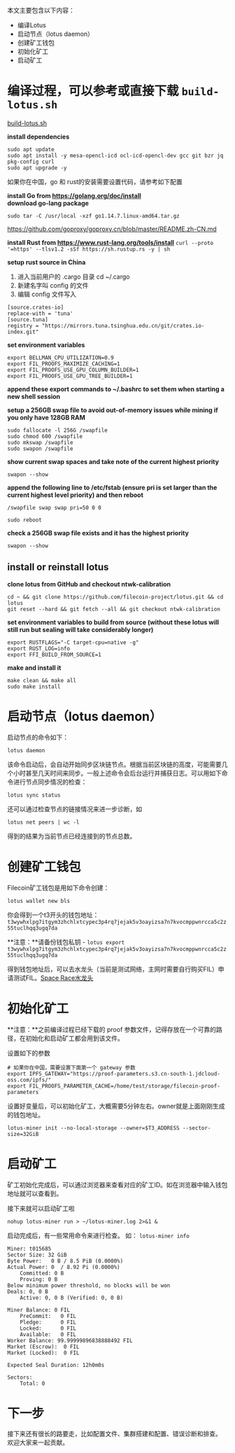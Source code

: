 本文主要包含以下内容：

- 编译Lotus
- 启动节点（lotus daemon）
- 创建矿工钱包
- 初始化矿工
- 启动矿工

# 编译过程，可以参考或直接下载 `build-lotus.sh`

[build-lotus.sh](./scripts/build-lotus.sh)

**install dependencies**
```
sudo apt update
sudo apt install -y mesa-opencl-icd ocl-icd-opencl-dev gcc git bzr jq pkg-config curl
sudo apt upgrade -y
```
如果你在中国，go 和 rust的安装需要设置代码，请参考如下配置

**install Go from https://golang.org/doc/install**  
**download go-lang package**

`sudo tar -C /usr/local -xzf go1.14.7.linux-amd64.tar.gz`

https://github.com/goproxy/goproxy.cn/blob/master/README.zh-CN.md

**install Rust from https://www.rust-lang.org/tools/install**
`curl --proto '=https' --tlsv1.2 -sSf https://sh.rustup.rs -y | sh`

**setup rust source in China**

1. 进入当前用户的 .cargo 目录 cd ~/.cargo
2. 新建名字叫 config 的文件
3. 编辑 config 文件写入
```
[source.crates-io]
replace-with = 'tuna'
[source.tuna]
registry = "https://mirrors.tuna.tsinghua.edu.cn/git/crates.io-index.git" 
```

**set environment variables**
```
export BELLMAN_CPU_UTILIZATION=0.9
export FIL_PROOFS_MAXIMIZE_CACHING=1
export FIL_PROOFS_USE_GPU_COLUMN_BUILDER=1
export FIL_PROOFS_USE_GPU_TREE_BUILDER=1
```
**append these export commands to ~/.bashrc to set them when starting a new shell session**

**setup a 256GB swap file to avoid out-of-memory issues while mining if you only have 128GB RAM**
```
sudo fallocate -l 256G /swapfile
sudo chmod 600 /swapfile
sudo mkswap /swapfile
sudo swapon /swapfile
```
**show current swap spaces and take note of the current highest priority**

`swapon --show`

**append the following line to /etc/fstab (ensure pri is set larger than the current highest level priority) and then reboot**

`/swapfile swap swap pri=50 0 0`

`sudo reboot`

**check a 256GB swap file exists and it has the highest priority**

`swapon --show`

## install or reinstall lotus

**clone lotus from GitHub and checkout ntwk-calibration**
```
cd ~ && git clone https://github.com/filecoin-project/lotus.git && cd lotus
git reset --hard && git fetch --all && git checkout ntwk-calibration
```
**set environment variables to build from source (without these lotus will still run but sealing will take considerably longer)**
```
export RUSTFLAGS="-C target-cpu=native -g"
export RUST_LOG=info
export FFI_BUILD_FROM_SOURCE=1
```
**make and install it**
```
make clean && make all
sudo make install
```
# 启动节点（lotus daemon）

启动节点的命令如下：

`lotus daemon`

该命令启动后，会自动开始同步区块链节点。根据当前区块链的高度，可能需要几个小时甚至几天时间来同步。一般上述命令会后台运行并捕获日志。可以用如下命令进行节点同步情况的检查：

`lotus sync status`

还可以通过检查节点的链接情况来进一步诊断，如

`lotus net peers | wc -l`

得到的结果为当前节点已经连接到的节点总数。

# 创建矿工钱包

Filecoin矿工钱包是用如下命令创建：

`lotus wallet new bls`

你会得到一个t3开头的钱包地址： `t3wywhxlpg7itgym3zhchlxtcypec3p4rq7jejak5v3oayizsa7n7kvocmppwnrcca5c2z55tuclhqq3ugq7da`

**注意：**请备份钱包私钥 - `lotus export t3wywhxlpg7itgym3zhchlxtcypec3p4rq7jejak5v3oayizsa7n7kvocmppwnrcca5c2z55tuclhqq3ugq7da`

得到钱包地址后，可以去水龙头（当前是测试网络，主网时需要自行购买FIL）申请测试FIL。[Space Race水龙头](https://spacerace.faucet.glif.io/)

# 初始化矿工

**注意：**之前编译过程已经下载的 proof 参数文件，记得存放在一个可靠的路径，在初始化和启动矿工都会用到该文件。

设置如下的参数

```
# 如果你在中国，需要设置下面第一个 gateway 参数
export IPFS_GATEWAY="https://proof-parameters.s3.cn-south-1.jdcloud-oss.com/ipfs/"
export FIL_PROOFS_PARAMETER_CACHE=/home/test/storage/filecoin-proof-parameters
```

设置好变量后，可以初始化矿工，大概需要5分钟左右。owner就是上面刚刚生成的钱包地址。

`lotus-miner init --no-local-storage --owner=$T3_ADDRESS --sector-size=32GiB`

# 启动矿工

矿工初始化完成后，可以通过浏览器来查看对应的矿工ID。如在浏览器中输入钱包地址就可以查看到。

接下来就可以启动矿工啦

`nohup lotus-miner run > ~/lotus-miner.log 2>&1 &`

启动完成后，有一些常用命令来进行检查。
如：
`lotus-miner info`

```
Miner: t015685
Sector Size: 32 GiB
Byte Power:   0 B / 8.5 PiB (0.0000%)
Actual Power: 0  / 8.92 Pi (0.0000%)
	Committed: 0 B
	Proving: 0 B
Below minimum power threshold, no blocks will be won
Deals: 0, 0 B
	Active: 0, 0 B (Verified: 0, 0 B)

Miner Balance: 0 FIL
	PreCommit:   0 FIL
	Pledge:      0 FIL
	Locked:      0 FIL
	Available:   0 FIL
Worker Balance: 99.99999896838888492 FIL
Market (Escrow):  0 FIL
Market (Locked):  0 FIL

Expected Seal Duration: 12h0m0s

Sectors:
	Total: 0
```

# 下一步

接下来还有很长的路要走，比如配置文件、集群搭建和配置、错误诊断和排查。
欢迎大家来一起贡献。
